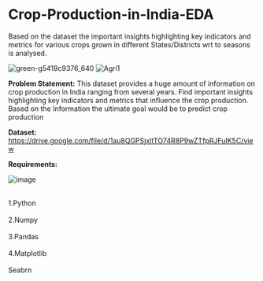 # Crop-Production-in-India-EDA
Based on the dataset the important insights highlighting key indicators and metrics for various crops grown in different States/Districts wrt to seasons is analysed.


![green-g5419c9376_640](https://user-images.githubusercontent.com/101198326/220029552-3e1c8590-bd65-452b-ba55-055d1aa9afb2.jpg) ![Agri1](https://user-images.githubusercontent.com/101198326/220033446-2f0bea1b-b57f-4c28-a459-25710160f84f.jpg)




<b>Problem Statement:</b>
This dataset provides a huge amount of information on crop production in India ranging from several years.
Find important insights highlighting key indicators and metrics that influence the crop production.
Based on the Information the ultimate goal would be to predict crop production

<b>Dataset:</b>
https://drive.google.com/file/d/1au8QGPSjxltTO74R8P9wZTfpRJFuIK5C/view

<b>Requirements:</b>

![image](https://user-images.githubusercontent.com/101198326/220032520-1520d921-48dd-4417-828c-554c725394e2.png)

<br>1.Python</br>
<br>2.Numpy</br>
<br>3.Pandas</br>
<br>4.Matplotlib</br>
<br>Seabrn</br>
